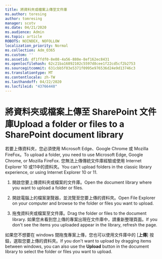 ```yaml
---
title: 將資料夾或檔案上傳至文件庫
ms.author: toresing
author: tomresing
manager: scotv
ms.date: 04/21/2020
ms.audience: Admin
ms.topic: article
ROBOTS: NOINDEX, NOFOLLOW
localization_priority: Normal
ms.collection: Adm_O365
ms.custom: ''
ms.assetid: df1ffdf0-8e08-4a56-880e-8ef162ec8431
ms.openlocfilehash: 62c21ba16892102c5597d8cee1f22cd5cf2b2753
ms.sourcegitcommit: 631cbb5f03e5371f0995e976536d24e9d13746c3
ms.translationtype: MT
ms.contentlocale: zh-TW
ms.lasthandoff: 04/22/2020
ms.locfileid: "43766448"
---
```

# <a name="upload-a-folder-or-files-to-a-sharepoint-document-library"></a><span data-ttu-id="3044f-102">將資料夾或檔案上傳至 SharePoint 文件庫</span><span class="sxs-lookup"><span data-stu-id="3044f-102">Upload a folder or files to a SharePoint document library</span></span>

<span data-ttu-id="3044f-103">若要上傳資料夾，您必須使用 Microsoft Edge、Google Chrome 或 Mozilla FireFox。</span><span class="sxs-lookup"><span data-stu-id="3044f-103">To upload a folder, you need to use Microsoft Edge, Google Chrome, or Mozilla FireFox.</span></span> <span data-ttu-id="3044f-104">您無法上傳傳統文件庫經驗或使用 Internet Explorer 10 或11中的資料夾。</span><span class="sxs-lookup"><span data-stu-id="3044f-104">You can't upload folders in the classic library experience, or using Internet Explorer 10 or 11.</span></span>
  
1. <span data-ttu-id="3044f-105">開啟您要上傳資料夾或檔案的文件庫。</span><span class="sxs-lookup"><span data-stu-id="3044f-105">Open the document library where you want to upload a folder or files.</span></span>
    
2. <span data-ttu-id="3044f-106">開啟電腦上的檔案瀏覽器，並流覽至您要上傳的資料夾。</span><span class="sxs-lookup"><span data-stu-id="3044f-106">Open File Explorer on your computer and browse to the folder or files you want to upload.</span></span>
    
3. <span data-ttu-id="3044f-107">拖曳資料夾或檔案至文件庫。</span><span class="sxs-lookup"><span data-stu-id="3044f-107">Drag the folder or files to the document library.</span></span> <span data-ttu-id="3044f-108">如果您未看到您上傳的專案出現在文件庫中，請重新整理頁面。</span><span class="sxs-lookup"><span data-stu-id="3044f-108">If you don't see the items you uploaded appear in the library, refresh the page.</span></span> 
    
<span data-ttu-id="3044f-109">如果您不想要在 windows 間拖曳專案上傳，您也可以使用文件庫中的 [**上傳**] 按鈕，選取您要上傳的資料夾。</span><span class="sxs-lookup"><span data-stu-id="3044f-109">If you don't want to upload by dragging items between windows, you can also use the **Upload** button in the document library to select the folder or files you want to upload.</span></span> 
  

